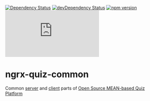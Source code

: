 [![Dependency Status](https://david-dm.org/pmstss/ngrx-quiz-common.svg)](https://david-dm.org/pmstss/ngrx-quiz-common)
[![devDependency Status](https://david-dm.org/pmstss/ngrx-quiz-common/dev-status.svg)](https://david-dm.org/pmstss/ngrx-quiz-common#info=devDependencies)
[![npm version](https://badge.fury.io/js/ngrx-quiz-common.svg)](https://badge.fury.io/js/ngrx-quiz-common)
[![type-coverage](https://img.shields.io/badge/dynamic/json.svg?label=type-coverage&prefix=%E2%89%A5&suffix=%&query=$.typeCoverage.atLeast&uri=https%3A%2F%2Fraw.githubusercontent.com%2Fpmstss%2Fngrx-quiz-common%2Fmaster%2Fpackage.json)](https://github.com/pmstss/ngrx-quiz-common)

# ngrx-quiz-common

Common [server](https://github.com/pmstss/ngrx-quiz-api) and [client](https://github.com/pmstss/ngrx-quiz) parts of [Open Source MEAN-based Quiz Platform](https://github.com/pmstss/ngrx-quiz)
